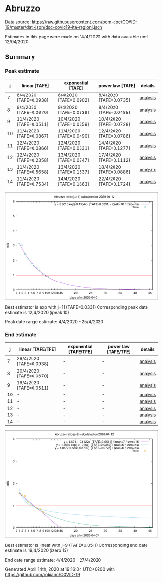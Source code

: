 # Abruzzo


Data source: https://raw.githubusercontent.com/pcm-dpc/COVID-19/master/dati-json/dpc-covid19-ita-regioni.json

Estimates in this page were made on 14/4/2020 with data available until 12/04/2020.


## Summary 

### Peak estimate 
|j|linear [TAFE]|exponential [TAFE]|power law [TAFE]|details|
|---|----|-----------|---------|-------|
|7|8/4/2020 [TAFE=0.0938]|8/4/2020 [TAFE=0.0902]|8/4/2020 [TAFE=0.0735]|[analysis](COVID-19_abruzzo_j7_2020-04-12.md)|
|8|9/4/2020 [TAFE=0.0670]|9/4/2020 [TAFE=0.0539]|8/4/2020 [TAFE=0.0485]|[analysis](COVID-19_abruzzo_j8_2020-04-12.md)|
|9|11/4/2020 [TAFE=0.0511]|10/4/2020 [TAFE=0.0359]|10/4/2020 [TAFE=0.0728]|[analysis](COVID-19_abruzzo_j9_2020-04-12.md)|
|10|11/4/2020 [TAFE=0.0867]|11/4/2020 [TAFE=0.0490]|12/4/2020 [TAFE=0.0786]|[analysis](COVID-19_abruzzo_j10_2020-04-12.md)|
|11|12/4/2020 [TAFE=0.0866]|12/4/2020 [TAFE=0.0331]|14/4/2020 [TAFE=0.1277]|[analysis](COVID-19_abruzzo_j11_2020-04-12.md)|
|12|12/4/2020 [TAFE=0.2358]|13/4/2020 [TAFE=0.0747]|17/4/2020 [TAFE=0.1112]|[analysis](COVID-19_abruzzo_j12_2020-04-12.md)|
|13|11/4/2020 [TAFE=0.5658]|13/4/2020 [TAFE=0.1537]|18/4/2020 [TAFE=0.0886]|[analysis](COVID-19_abruzzo_j13_2020-04-12.md)|
|14|11/4/2020 [TAFE=0.7534]|14/4/2020 [TAFE=0.1663]|22/4/2020 [TAFE=0.1724]|[analysis](COVID-19_abruzzo_j14_2020-04-12.md)|

![best peak estimate](COVID-19_abruzzo_j11_2020-04-12.png)

Best estimator is exp with j=11 (TAFE=0.0331)
Corresponding peak date estimate is 12/4/2020 (ipeak 10)


Peak date range estimate: 4/4/2020 - 25/4/2020

### End estimate 
|j|linear [TAFE/TFE]|exponential [TAFE/TFE]|power law [TAFE/TFE]|details|
|---|----|-----------|---------|-------|
|7|29/4/2020 [TAFE=0.0938]|-|-|[analysis](COVID-19_abruzzo_j7_2020-04-12.md)|
|8|20/4/2020 [TAFE=0.0670]|-|-|[analysis](COVID-19_abruzzo_j8_2020-04-12.md)|
|9|19/4/2020 [TAFE=0.0511]|-|-|[analysis](COVID-19_abruzzo_j9_2020-04-12.md)|
|10|-|-|-|[analysis](COVID-19_abruzzo_j10_2020-04-12.md)|
|11|-|-|-|[analysis](COVID-19_abruzzo_j11_2020-04-12.md)|
|12|-|-|-|[analysis](COVID-19_abruzzo_j12_2020-04-12.md)|
|13|-|-|-|[analysis](COVID-19_abruzzo_j13_2020-04-12.md)|
|14|-|-|-|[analysis](COVID-19_abruzzo_j14_2020-04-12.md)|

![best zero estimate](COVID-19_abruzzo_j9_2020-04-12.png)

Best estimator is linear with j=9 (TAFE=0.0511)
Corresponding end date estimate is 19/4/2020 (izero 15)


End date range estimate: 4/4/2020 - 27/4/2020

Generated April 14th, 2020 at 19:16:04 UTC+0200 with https://github.com/robianc/COVID-19
